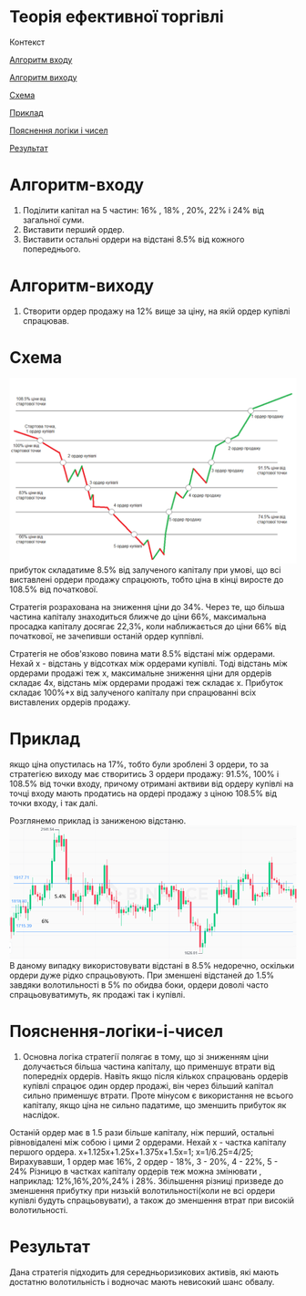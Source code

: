 # Теорія ефективної торгівлі
Контекст

[Алгоритм входу](#Алгоритм-входу)

[Алгоритм виходу](#Алгоритм-виходу)

[Схема](#Схема)

[Приклад](#Приклад)

[Пояснення логіки і чисел](#Пояснення-логіки-і-чисел)

[Результат](#Результат)

# Алгоритм-входу
1. Поділити капітал на 5 частин: 16% , 18% , 20%, 22% і 24% від загальної суми.
2. Виставити перший ордер. 
3. Виставити остальні ордери на відстані 8.5% від кожного попереднього.

# Алгоритм-виходу 
1. Створити ордер продажу на 12% вище за ціну, на якій ордер купівлі спрацював. 

# Схема
![](T1.png)
прибуток складатиме 8.5% від залученого капіталу при умові, що всі виставлені ордери продажу спрацюють, тобто ціна в кінці виросте до 108.5% від початкової. 

Стратегія розрахована на зниження ціни до 34%. Через те, що більша частина капіталу знаходиться ближче до ціни 66%, максимальна просадка капіталу досягає 22,3%, коли наближається до ціни 66% від початкової, не зачепивши останій ордер куппівлі.

Стратегія не обов'язково повина мати 8.5% відстані між ордерами.
Нехай x - відстань у відсотках між ордерами купівлі. Тоді відстань між ордерами продажі теж x, максимальне зниження ціни для ордерів складає 4x, відстань між ордерами продажі теж складає x. Прибуток складає 100%+x від залученого капіталу при спрацюванні всіх виставлених ордерів продажу.

# Приклад
якщо ціна опустилась на 17%, тобто були зроблені 3 ордери, то за стратегією виходу має створитись 3 ордери продажу: 91.5%, 100% і 108.5% від точки входу, причому отримані актвиви від ордеру купівлі на точці входу мають продатись на ордері продажу з ціною 108.5% від точки входу, і так далі.

Розглянемо приклад із заниженою відстаню.
![](T2.png)
В даному випадку використовувати відстані в 8.5% недоречно, оскільки ордери дуже рідко спрацьовують. При зменшені відстаней до 1.5% завдяки волотильності в 5% по обидва боки, ордери доволі часто спрацьовуватимуть, як продажі так і купівлі. 

# Пояснення-логіки-і-чисел
1. Основна логіка стратегії полягає в тому, що зі зниженням ціни долучається більша частина капіталу, що применшує втрати від попередніх ордерів. Навіть якщо після кількох спрацювань ордерів купівлі спрацює один ордер продажі, він через більший капітал сильно применшує втрати. Проте мінусом є використання не всього капіталу, якщо ціна не сильно падатиме, що зменшить прибуток як наслідок.

Останій ордер має в 1.5 рази більше капіталу, ніж перший, остальні рівновідалені між собою і цими 2 ордерами.
Нехай x - частка капіталу першого ордера.
x+1.125x+1.25x+1.375x+1.5x=1; x=1/6.25=4/25;
Вирахувавши, 1 ордер має 16%, 2 ордер - 18%, 3 - 20%, 4 - 22%, 5 - 24% 
Різницю в частках капіталу ордерів теж можна змінювати , наприклад: 12%,16%,20%,24% і 28%. Збільшення різниці призведе до зменшення прибутку при низькій волотильності(коли не всі ордери купівлі будуть спрацьовувати), а також до зменшення втрат при високій волотильності.

# Результат
Дана стратегія підходить для середньоризикових активів, які мають достатню волотильність і водночас мають невисокий шанс обвалу. 